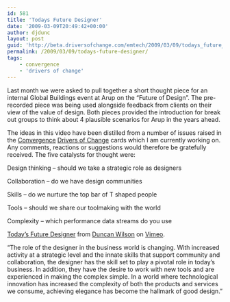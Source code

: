 ```yaml
---
id: 581
title: 'Todays Future Designer'
date: '2009-03-09T20:49:42+00:00'
author: djdunc
layout: post
guid: 'http://beta.driversofchange.com/emtech/2009/03/09/todays_future_designer/'
permalink: /2009/03/09/todays-future-designer/
tags:
    - convergence
    - 'drivers of change'
---
```


Last month we were asked to pull together a short thought piece for an internal Global Buildings event at Arup on the “Future of Design”. The pre-recorded piece was being used alongside feedback from clients on their view of the value of design. Both pieces provided the introduction for break out groups to think about 4 plausible scenarios for Arup in the years ahead.

The ideas in this video have been distilled from a number of issues raised in the [Convergence](http://blogs.driversofchange.com/convergence/ "Convergence website") [Drivers of Change](http://www.driversofchange.com/doc/ "Drivers of Change website") cards which I am currently working on. Any comments, reactions or suggestions would therefore be gratefully received. The five catalysts for thought were:

Design thinking – should we take a strategic role as designers

Collaboration – do we have design communities

Skills – do we nurture the top bar of T shaped people

Tools – should we share our toolmaking with the world

Complexity – which performance data streams do you use

[Today’s Future Designer](http://vimeo.com/3546476) from [Duncan Wilson](http://vimeo.com/user673248) on [Vimeo](http://vimeo.com).

“The role of the designer in the business world is changing. With increased activity at a strategic level and the innate skills that support community and collaboration, the designer has the skill set to play a pivotal role in today’s business. In addition, they have the desire to work with new tools and are experienced in making the complex simple. In a world where technological innovation has increased the complexity of both the products and services we consume, achieving elegance has become the hallmark of good design.”